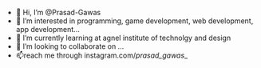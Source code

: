 - 👋 Hi, I’m @Prasad-Gawas
- 👀 I’m interested in programming, game development, web development, app development...
- 🌱 I’m currently learning at agnel institute of technolgy and design
- 💞️ I’m looking to collaborate on ...
- 📫reach me through instagram.com/_prasad_gawas__

<!---
Prasad-Gawas/Prasad-Gawas is a ✨ special ✨ repository because its `README.md` (this file) appears on your GitHub profile.
You can click the Preview link to take a look at your changes.
--->

